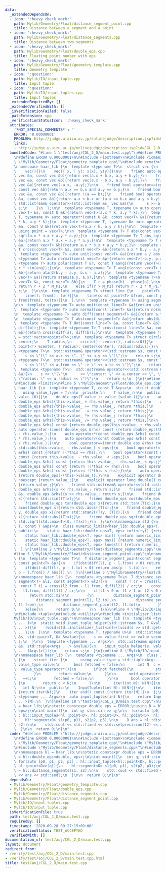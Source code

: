 ```yaml
---
data:
  _extendedDependsOn:
  - icon: ':heavy_check_mark:'
    path: Mylib/Geometry/Float/distance_segment_point.cpp
    title: Distance between a segment and a point
  - icon: ':heavy_check_mark:'
    path: Mylib/Geometry/Float/distance_segments.cpp
    title: Distance between two segments
  - icon: ':heavy_check_mark:'
    path: Mylib/Geometry/Float/double_eps.cpp
    title: Floating point number with eps
  - icon: ':heavy_check_mark:'
    path: Mylib/Geometry/Float/geometry_template.cpp
    title: Geometry template
  - icon: ':question:'
    path: Mylib/IO/input_tuple.cpp
    title: Input tuple
  - icon: ':question:'
    path: Mylib/IO/input_tuples.cpp
    title: Input tuples
  _extendedRequiredBy: []
  _extendedVerifiedWith: []
  _isVerificationFailed: false
  _pathExtension: cpp
  _verificationStatusIcon: ':heavy_check_mark:'
  attributes:
    '*NOT_SPECIAL_COMMENTS*': ''
    ERROR: '0.00000001'
    PROBLEM: http://judge.u-aizu.ac.jp/onlinejudge/description.jsp?id=CGL_2_D
    links:
    - http://judge.u-aizu.ac.jp/onlinejudge/description.jsp?id=CGL_2_D
  bundledCode: "#line 1 \"test/aoj/CGL_2_D/main.test.cpp\"\n#define PROBLEM \"http://judge.u-aizu.ac.jp/onlinejudge/description.jsp?id=CGL_2_D\"\
    \n#define ERROR 0.00000001\n\n#include <iostream>\n#include <iomanip>\n#line 3\
    \ \"Mylib/Geometry/Float/geometry_template.cpp\"\n#include <cmath>\n#include <vector>\n\
    \nnamespace haar_lib {\n  template <typename T>\n  struct vec {\n    T x, y;\n\
    \    vec(){}\n    vec(T x, T y): x(x), y(y){}\n\n    friend auto operator+(const\
    \ vec &a, const vec &b){return vec(a.x + b.x, a.y + b.y);}\n    friend auto operator-(const\
    \ vec &a, const vec &b){return vec(a.x - b.x, a.y - b.y);}\n    friend auto operator-(const\
    \ vec &a){return vec(-a.x, -a.y);}\n\n    friend bool operator==(const vec &a,\
    \ const vec &b){return a.x == b.x and a.y == b.y;}\n    friend bool operator!=(const\
    \ vec &a, const vec &b){return !(a == b);}\n    friend bool operator<(const vec\
    \ &a, const vec &b){return a.x < b.x or (a.x == b.x and a.y < b.y);}\n\n    friend\
    \ std::istream& operator>>(std::istream &s, vec &a){\n      s >> a.x >> a.y; return\
    \ s;\n    }\n  };\n\n  template <typename T, typename U> auto operator*(const\
    \ vec<T> &a, const U &k){return vec<T>(a.x * k, a.y * k);}\n  template <typename\
    \ T, typename U> auto operator*(const U &k, const vec<T> &a){return vec<T>(a.x\
    \ * k, a.y * k);}\n  template <typename T, typename U> auto operator/(const vec<T>\
    \ &a, const U &k){return vec<T>(a.x / k, a.y / k);}\n\n  template <typename T>\
    \ using point = vec<T>;\n\n  template <typename T> T abs(const vec<T> &a){return\
    \ sqrt(a.x * a.x + a.y * a.y);}\n  template <typename T> T abs_sq(const vec<T>\
    \ &a){return a.x * a.x + a.y * a.y;}\n\n  template <typename T> T dot(const vec<T>\
    \ &a, const vec<T> &b){return a.x * b.x + a.y * b.y;}\n  template <typename T>\
    \ T cross(const vec<T> &a, const vec<T> &b){return a.x * b.y - a.y * b.x;}\n\n\
    \  template <typename T> auto unit(const vec<T> &a){return a / abs(a);}\n  template\
    \ <typename T> auto normal(const vec<T> &p){return vec<T>(-p.y, p.x);}\n\n  template\
    \ <typename T> auto polar(const T &r, const T &ang){return vec<T>(r * cos(ang),\
    \ r * sin(ang));}\n\n  template <typename T> T angle(const vec<T> &a, const vec<T>\
    \ &b){return atan2(b.y - a.y, b.x - a.x);}\n  template <typename T> T phase(const\
    \ vec<T> &a){return atan2(a.y, a.x);}\n\n  template <typename T>\n  T angle_diff(const\
    \ vec<T> &a, const vec<T> &b){\n    T r = phase(b) - phase(a);\n\n    if(r < -M_PI)\
    \ return r + 2 * M_PI;\n    else if(r > M_PI) return r - 2 * M_PI;\n    return\
    \ r;\n  }\n\n\n  template <typename T> struct line {\n    point<T> from, to;\n\
    \    line(): from(), to(){}\n    line(const point<T> &from, const point<T> &to):\
    \ from(from), to(to){}\n  };\n\n  template <typename T> using segment = line<T>;\n\
    \n\n  template <typename T> auto unit(const line<T> &a){return unit(a.to - a.from);}\n\
    \  template <typename T> auto normal(const line<T> &a){return normal(a.to - a.from);}\n\
    \n  template <typename T> auto diff(const segment<T> &a){return a.to - a.from;}\n\
    \n  template <typename T> T abs(const segment<T> &a){return abs(diff(a));}\n\n\
    \  template <typename T> T dot(const line<T> &a, const line<T> &b){return dot(diff(a),\
    \ diff(b));}\n  template <typename T> T cross(const line<T> &a, const line<T>\
    \ &b){return cross(diff(a), diff(b));}\n\n\n  template <typename T> using polygon\
    \ = std::vector<point<T>>;\n\n  template <typename T> struct circle {\n    point<T>\
    \ center;\n    T radius;\n    circle(): center(), radius(0){}\n    circle(const\
    \ point<T> &center, T radius): center(center), radius(radius){}\n  };\n\n  template\
    \ <typename T>\n  std::ostream& operator<<(std::ostream &s, const vec<T> &a){\n\
    \    s << \"(\" << a.x << \", \" << a.y << \")\";\n    return s;\n  }\n\n  template\
    \ <typename T>\n  std::ostream& operator<<(std::ostream &s, const line<T> &a){\n\
    \    s << \"(\" << a.from << \" -> \" << a.to << \")\";\n    return s;\n  }\n\n\
    \  template <typename T>\n  std::ostream& operator<<(std::ostream &s, const circle<T>\
    \ &a){\n    s << \"(\"\n      << \"center: \" << a.center << \", \"\n      <<\
    \ \"radius: \" << a.radius << \")\";\n    return s;\n  }\n}\n#line 3 \"Mylib/Geometry/Float/double_eps.cpp\"\
    \n#include <limits>\n#line 5 \"Mylib/Geometry/Float/double_eps.cpp\"\n\nnamespace\
    \ haar_lib {\n  template <typename T, const T &eps>\n  struct double_eps {\n \
    \   using value_type = T;\n\n  private:\n    T value_;\n\n  public:\n    double_eps():\
    \ value_(0){}\n    double_eps(T value_): value_(value_){}\n\n    auto& operator=(const\
    \ double_eps &rhs){this->value_ = rhs.value_; return *this;}\n    auto& operator+=(const\
    \ double_eps &rhs){this->value_ += rhs.value_; return *this;}\n    auto& operator-=(const\
    \ double_eps &rhs){this->value_ -= rhs.value_; return *this;}\n    auto& operator*=(const\
    \ double_eps &rhs){this->value_ *= rhs.value_; return *this;}\n    auto& operator/=(const\
    \ double_eps &rhs){this->value_ /= rhs.value_; return *this;}\n\n    auto operator+(const\
    \ double_eps &rhs) const {return double_eps(this->value_ + rhs.value_);}\n   \
    \ auto operator-(const double_eps &rhs) const {return double_eps(this->value_\
    \ - rhs.value_);}\n    auto operator*(const double_eps &rhs) const {return double_eps(this->value_\
    \ * rhs.value_);}\n    auto operator/(const double_eps &rhs) const {return double_eps(this->value_\
    \ / rhs.value_);}\n\n    bool operator==(const double_eps &rhs) const {return\
    \ std::abs(this->value_ - rhs.value_) < eps;}\n    bool operator!=(const double_eps\
    \ &rhs) const {return !(*this == rhs);}\n    bool operator<(const double_eps &rhs)\
    \ const {return this->value_ - rhs.value_ < -eps;}\n    bool operator<=(const\
    \ double_eps &rhs) const {return this->value_ - rhs.value_ < eps;}\n    bool operator>(const\
    \ double_eps &rhs) const {return !(*this <= rhs);}\n    bool operator>=(const\
    \ double_eps &rhs) const {return !(*this < rhs);}\n\n    auto operator-() const\
    \ {return double_eps(-(this->value_));}\n\n    explicit operator double() const\
    \ noexcept {return value_;}\n    explicit operator long double() const noexcept\
    \ {return value_;}\n\n    friend std::ostream& operator<<(std::ostream &s, const\
    \ double_eps &rhs){s << rhs.value_; return s;}\n    friend std::istream& operator>>(std::istream\
    \ &s, double_eps &rhs){s >> rhs.value_; return s;}\n\n    friend double_eps sin(double_eps\
    \ x){return std::sin((T)x);}\n    friend double_eps cos(double_eps x){return std::cos((T)x);}\n\
    \    friend double_eps tan(double_eps x){return std::tan((T)x);}\n    friend double_eps\
    \ acos(double_eps x){return std::acos((T)x);}\n    friend double_eps atan2(double_eps\
    \ y, double_eps x){return std::atan2((T)y, (T)x);}\n    friend double_eps abs(double_eps\
    \ x){return std::abs((T)x);}\n    friend double_eps sqrt(double_eps x){return\
    \ std::sqrt(std::max<T>(0, (T)x));}\n  };\n}\n\nnamespace std {\n  template <typename\
    \ T, const T &eps>\n  class numeric_limits<haar_lib::double_eps<T, eps>> {\n \
    \ public:\n    static haar_lib::double_eps<T, eps> infinity() {return numeric_limits<T>::infinity();}\n\
    \    static haar_lib::double_eps<T, eps> min() {return numeric_limits<T>::min();}\n\
    \    static haar_lib::double_eps<T, eps> max() {return numeric_limits<T>::max();}\n\
    \    static haar_lib::double_eps<T, eps> lowest() {return numeric_limits<T>::lowest();}\n\
    \  };\n}\n#line 2 \"Mylib/Geometry/Float/distance_segments.cpp\"\n#include <algorithm>\n\
    #line 3 \"Mylib/Geometry/Float/distance_segment_point.cpp\"\n\nnamespace haar_lib\
    \ {\n  template <typename T>\n  T distance_segment_point(const segment<T> &l,\
    \ const point<T> &p){\n    if(dot(diff(l), p - l.from) < 0) return abs(p - l.from);\n\
    \    if(dot(-diff(l), p - l.to) < 0) return abs(p - l.to);\n    return abs(cross(diff(l),\
    \ p - l.from)) / abs(l);\n  }\n}\n#line 5 \"Mylib/Geometry/Float/distance_segments.cpp\"\
    \n\nnamespace haar_lib {\n  template <typename T>\n  T distance_segments(const\
    \ segment<T> &l1, const segment<T> &l2){\n    const T cr = cross(l1, l2);\n  \
    \  const T t1 = cross(l2.from - l1.from, diff(l2)) / cr;\n    const T t2 = cross(l2.from\
    \ - l1.from, diff(l1)) / cr;\n\n    if(t1 < 0 or t1 > 1 or t2 < 0 or t2 > 1){\n\
    \      return std::min(\n        {\n         distance_segment_point(l1, l2.from),\n\
    \         distance_segment_point(l1, l2.to),\n         distance_segment_point(l2,\
    \ l1.from),\n         distance_segment_point(l2, l1.to)\n        }\n      );\n\
    \    }else{\n      return 0;\n    }\n  }\n}\n#line 4 \"Mylib/IO/input_tuples.cpp\"\
    \n#include <tuple>\n#include <utility>\n#include <initializer_list>\n#line 6 \"\
    Mylib/IO/input_tuple.cpp\"\n\nnamespace haar_lib {\n  template <typename T, size_t\
    \ ... I>\n  static void input_tuple_helper(std::istream &s, T &val, std::index_sequence<I\
    \ ...>){\n    (void)std::initializer_list<int>{(void(s >> std::get<I>(val)), 0)\
    \ ...};\n  }\n\n  template <typename T, typename U>\n  std::istream& operator>>(std::istream\
    \ &s, std::pair<T, U> &value){\n    s >> value.first >> value.second;\n    return\
    \ s;\n  }\n\n  template <typename ... Args>\n  std::istream& operator>>(std::istream\
    \ &s, std::tuple<Args ...> &value){\n    input_tuple_helper(s, value, std::make_index_sequence<sizeof\
    \ ... (Args)>());\n    return s;\n  }\n}\n#line 8 \"Mylib/IO/input_tuples.cpp\"\
    \n\nnamespace haar_lib {\n  template <typename ... Args>\n  class InputTuples\
    \ {\n    struct iter {\n      using value_type = std::tuple<Args ...>;\n     \
    \ value_type value;\n      bool fetched = false;\n      int N, c = 0;\n\n    \
    \  value_type operator*(){\n        if(not fetched){\n          std::cin >> value;\n\
    \        }\n        return value;\n      }\n\n      void operator++(){\n     \
    \   ++c;\n        fetched = false;\n      }\n\n      bool operator!=(iter &) const\
    \ {\n        return c < N;\n      }\n\n      iter(int N): N(N){}\n    };\n\n \
    \   int N;\n\n  public:\n    InputTuples(int N): N(N){}\n\n    iter begin() const\
    \ {return iter(N);}\n    iter end() const {return iter(N);}\n  };\n\n  template\
    \ <typename ... Args>\n  auto input_tuples(int N){\n    return InputTuples<Args\
    \ ...>(N);\n  }\n}\n#line 10 \"test/aoj/CGL_2_D/main.test.cpp\"\n\nnamespace hl\
    \ = haar_lib;\n\nstatic constexpr double eps = ERROR;\nusing D = hl::double_eps<double,\
    \ eps>;\n\nint main(){\n  int q; std::cin >> q;\n\n  for(auto [p0, p1, p2, p3]\
    \ : hl::input_tuples<hl::point<D>, hl::point<D>, hl::point<D>, hl::point<D>>(q)){\n\
    \    hl::segment<D> s1(p0, p1), s2(p2, p3);\n\n    D ans = hl::distance_segments(s1,\
    \ s2);\n\n    std::cout << std::fixed << std::setprecision(12) << ans << std::endl;\n\
    \  }\n\n  return 0;\n}\n"
  code: "#define PROBLEM \"http://judge.u-aizu.ac.jp/onlinejudge/description.jsp?id=CGL_2_D\"\
    \n#define ERROR 0.00000001\n\n#include <iostream>\n#include <iomanip>\n#include\
    \ \"Mylib/Geometry/Float/geometry_template.cpp\"\n#include \"Mylib/Geometry/Float/double_eps.cpp\"\
    \n#include \"Mylib/Geometry/Float/distance_segments.cpp\"\n#include \"Mylib/IO/input_tuples.cpp\"\
    \n\nnamespace hl = haar_lib;\n\nstatic constexpr double eps = ERROR;\nusing D\
    \ = hl::double_eps<double, eps>;\n\nint main(){\n  int q; std::cin >> q;\n\n \
    \ for(auto [p0, p1, p2, p3] : hl::input_tuples<hl::point<D>, hl::point<D>, hl::point<D>,\
    \ hl::point<D>>(q)){\n    hl::segment<D> s1(p0, p1), s2(p2, p3);\n\n    D ans\
    \ = hl::distance_segments(s1, s2);\n\n    std::cout << std::fixed << std::setprecision(12)\
    \ << ans << std::endl;\n  }\n\n  return 0;\n}\n"
  dependsOn:
  - Mylib/Geometry/Float/geometry_template.cpp
  - Mylib/Geometry/Float/double_eps.cpp
  - Mylib/Geometry/Float/distance_segments.cpp
  - Mylib/Geometry/Float/distance_segment_point.cpp
  - Mylib/IO/input_tuples.cpp
  - Mylib/IO/input_tuple.cpp
  isVerificationFile: true
  path: test/aoj/CGL_2_D/main.test.cpp
  requiredBy: []
  timestamp: '2020-09-28 09:27:15+09:00'
  verificationStatus: TEST_ACCEPTED
  verifiedWith: []
documentation_of: test/aoj/CGL_2_D/main.test.cpp
layout: document
redirect_from:
- /verify/test/aoj/CGL_2_D/main.test.cpp
- /verify/test/aoj/CGL_2_D/main.test.cpp.html
title: test/aoj/CGL_2_D/main.test.cpp
---
```

